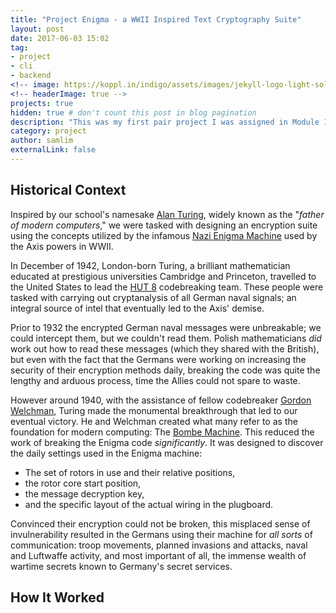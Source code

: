 ```yaml
---
title: "Project Enigma - a WWII Inspired Text Cryptography Suite"
layout: post
date: 2017-06-03 15:02
tag:
- project
- cli
- backend
<!-- image: https://koppl.in/indigo/assets/images/jekyll-logo-light-solid.png -->
<!-- headerImage: true -->
projects: true
hidden: true # don't count this post in blog pagination
description: "This was my first pair project I was assigned in Module 1 of Turing"
category: project
author: samlim
externalLink: false
---
```


## Historical Context
Inspired by our school's namesake [Alan Turing](https://en.wikipedia.org/wiki/Alan_Turing), widely known as the "_father of modern computers_," we were tasked with designing an encryption suite using the concepts utilized by the infamous [Nazi Enigma Machine](https://en.wikipedia.org/wiki/Enigma_machine) used by the Axis powers in WWII.

In December of 1942, London-born Turing, a brilliant mathematician educated at prestigious universities Cambridge and Princeton, travelled to the United States to lead the [HUT 8](https://en.wikipedia.org/wiki/Hut_8) codebreaking team. These people were tasked with carrying out cryptanalysis of all German naval signals; an integral source of intel that eventually led to the Axis' demise.

Prior to 1932 the encrypted German naval messages were unbreakable; we could intercept them, but we couldn't read them. Polish mathematicians _did_ work out how to read these messages (which they shared with the British), but even with the fact that the Germans were working on increasing the security of their encryption methods daily, breaking the code was quite the lengthy and arduous process, time the Allies could not spare to waste.

However around 1940, with the assistance of fellow codebreaker [Gordon Welchman](https://en.wikipedia.org/wiki/Gordon_Welchman), Turing made the monumental breakthrough that led to our eventual victory. He and Welchman created what many refer to as the foundation for modern computing: The [Bombe Machine](https://en.wikipedia.org/wiki/Bombe). This reduced the work of breaking the Enigma code _significantly_. It was designed to discover the daily settings used in the Enigma machine:

- The set of rotors in use and their relative positions,
- the rotor core start position,
- the message decryption key,
- and the specific layout of the actual wiring in the plugboard.

Convinced their encryption could not be broken, this misplaced sense of invulnerability resulted in the Germans using their machine for _all sorts_ of communication: troop movements, planned invasions and attacks, naval and Luftwaffe activity, and most important of all, the immense wealth of wartime secrets known to Germany's secret services.

## How It Worked
